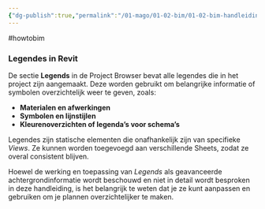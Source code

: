 ```yaml
---
{"dg-publish":true,"permalink":"/01-mago/01-02-bim/01-02-bim-handleiding-revit-legends/"}
---
```


#howtobim 

### **Legendes in Revit**

De sectie **Legends** in de Project Browser bevat alle legendes die in het project zijn aangemaakt. Deze worden gebruikt om belangrijke informatie of symbolen overzichtelijk weer te geven, zoals:

- **Materialen en afwerkingen**
- **Symbolen en lijnstijlen**
- **Kleurenoverzichten of legenda’s voor schema’s**

Legendes zijn statische elementen die onafhankelijk zijn van specifieke _Views_. Ze kunnen worden toegevoegd aan verschillende Sheets, zodat ze overal consistent blijven.

Hoewel de werking en toepassing van _Legends_ als geavanceerde achtergrondinformatie wordt beschouwd en niet in detail wordt besproken in deze handleiding, is het belangrijk te weten dat je ze kunt aanpassen en gebruiken om je plannen overzichtelijker te maken.
